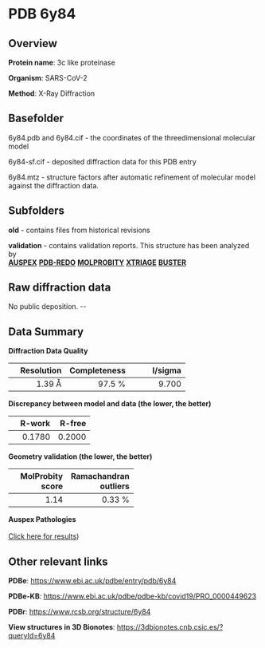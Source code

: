 # PDB 6y84

## Overview

**Protein name**: 3c like proteinase

**Organism**: SARS-CoV-2

**Method**: X-Ray Diffraction



## Basefolder

6y84.pdb and 6y84.cif - the coordinates of the threedimensional molecular model

6y84-sf.cif - deposited diffraction data for this PDB entry

6y84.mtz - structure factors after automatic refinement of molecular model against the diffraction data.

## Subfolders



**old** - contains files from historical revisions

**validation** - contains validation reports. This structure has been analyzed by <br>[**AUSPEX**](https://github.com/thorn-lab/coronavirus_structural_task_force/tree/master/pdb/3c_like_proteinase/SARS-CoV-2/6y84/validation/auspex) [**PDB-REDO**](https://github.com/thorn-lab/coronavirus_structural_task_force/tree/master/pdb/3c_like_proteinase/SARS-CoV-2/6y84/validation/pdb-redo) [**MOLPROBITY**](https://github.com/thorn-lab/coronavirus_structural_task_force/tree/master/pdb/3c_like_proteinase/SARS-CoV-2/6y84/validation/molprobity) [**XTRIAGE**](https://github.com/thorn-lab/coronavirus_structural_task_force/blob/master/pdb/3c_like_proteinase/SARS-CoV-2/6y84/validation/Xtriage_output.log) [**BUSTER**](https://www.globalphasing.com/buster/wiki/index.cgi?Covid19Pdb6Y84) 



## Raw diffraction data

No public deposition. --<br> 

## Data Summary
**Diffraction Data Quality**

|   | Resolution | Completeness| I/sigma |
|---|-------------:|----------------:|--------------:|
|   |1.39 Å|97.5  %|<img width=50/>9.700|

**Discrepancy between model and data (the lower, the better)**

|   | **R-work**| **R-free**   
|---|-------------:|----------------:|           
||  0.1780|  0.2000|

**Geometry validation (the lower, the better)**

|   |**MolProbity<br>score**| **Ramachandran<br>outliers** 
|---|-------------:|----------------:|
||  1.14|  0.33 %|

**Auspex Pathologies**<br> <br>[Click here for results](https://github.com/thorn-lab/coronavirus_structural_task_force/blob/master/pdb/3c_like_proteinase/SARS-CoV-2/6y84/validation/auspex/6y84_auspex_comments.txt))

 



## Other relevant links 
**PDBe**:  https://www.ebi.ac.uk/pdbe/entry/pdb/6y84

**PDBe-KB**: https://www.ebi.ac.uk/pdbe/pdbe-kb/covid19/PRO_0000449623 
 
**PDBr**: https://www.rcsb.org/structure/6y84 

**View structures in 3D Bionotes**: https://3dbionotes.cnb.csic.es/?queryId=6y84

